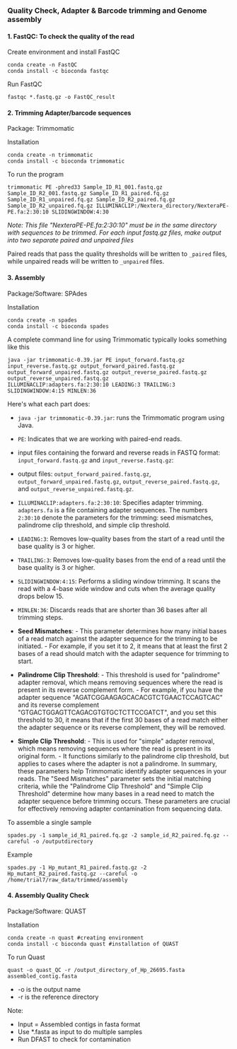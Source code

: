 ### Quality Check, Adapter & Barcode trimming and Genome assembly

#### 1. FastQC: To check the quality of the read
Create environment and install FastQC
```{shell}
conda create -n FastQC
conda install -c bioconda fastqc
```
Run FastQC
```{shell}
fastqc *.fastq.gz -o FastQC_result
```
#### 2. Trimming Adapter/barcode sequences
Package: Trimmomatic

Installation
```{shell}
conda create -n trimmomatic
conda install -c bioconda trimmomatic
```
To run the program 
```{Shell}
trimmomatic PE -phred33 Sample_ID_R1_001.fastq.gz Sample_ID_R2_001.fastq.gz Sample_ID_R1_paired.fq.gz Sample_ID_R1_unpaired.fq.gz Sample_ID_R2_paired.fq.gz Sample_ID_R2_unpaired.fq.gz ILLUMINACLIP:/Nextera_directory/NexteraPE-PE.fa:2:30:10 SLIDINGWINDOW:4:30
```
*Note: This file "NexteraPE-PE.fa:2:30:10" must be in the same directory with sequences to be trimmed. For each input fastq.gz files, make output into two separate paired and unpaired files*

Paired reads that pass the quality thresholds will be written to `_paired` files, while unpaired reads will be written to `_unpaired` files. 

#### 3. Assembly
Package/Software: SPAdes

Installation
```{shell}
conda create -n spades
conda install -c bioconda spades
```

​A complete command line for using Trimmomatic typically looks something like this

```{shell}
java -jar trimmomatic-0.39.jar PE input_forward.fastq.gz input_reverse.fastq.gz output_forward_paired.fastq.gz output_forward_unpaired.fastq.gz output_reverse_paired.fastq.gz output_reverse_unpaired.fastq.gz
ILLUMINACLIP:adapters.fa:2:30:10 LEADING:3 TRAILING:3 SLIDINGWINDOW:4:15 MINLEN:36
```

Here's what each part does: 
- `java -jar trimmomatic-0.39.jar`: runs the Trimmomatic program using Java. 
- `PE`: Indicates that we are working with paired-end reads. 
- input files containing the forward and reverse reads in FASTQ format: `input_forward.fastq.gz` and `input_reverse.fastq.gz`: 
- output files: `output_forward_paired.fastq.gz`, `output_forward_unpaired.fastq.gz`, `output_reverse_paired.fastq.gz`, and `output_reverse_unpaired.fastq.gz`. 
- `ILLUMINACLIP:adapters.fa:2:30:10`: Specifies adapter trimming. 
`adapters.fa` is a file containing adapter sequences. 
The numbers `2:30:10` denote the parameters for the trimming: seed mismatches, palindrome clip threshold, and simple clip threshold. 
- `LEADING:3`: Removes low-quality bases from the start of a read until the base quality is 3 or higher. 
- `TRAILING:3`: Removes low-quality bases from the end of a read until the base quality is 3 or higher. 
- `SLIDINGWINDOW:4:15`: Performs a sliding window trimming. It scans the read with a 4-base wide window and cuts when the average quality drops below 15. 
- `MINLEN:36`: Discards reads that are shorter than 36 bases after all trimming steps. 

- **Seed Mismatches**: - This pa​rameter determines how many initial bases of a read match against the adapter sequence for the trimming to be initiated. - For example, if you set it to 2, it means that at least the first 2 bases of a read should match with the adapter sequence for trimming to start. 
- **Palindrome Clip Threshold**: - This threshold is used for "palindrome" adapter removal, which means removing sequences where the read is present in its reverse complement form. - For example, if you have the adapter sequence "AGATCGGAAGAGCACACGTCTGAACTCCAGTCAC" and its reverse complement "GTGACTGGAGTTCAGACGTGTGCTCTTCCGATCT", and you set this threshold to 30, it means that if the first 30 bases of a read match either the adapter sequence or its reverse complement, they will be removed. 
- **Simple Clip Threshold**: - This is used for "simple" adapter removal, which means removing sequences where the read is present in its original form. - It functions similarly to the palindrome clip threshold, but applies to cases where the adapter is not a palindrome. In summary, these parameters help Trimmomatic identify adapter sequences in your reads. The "Seed Mismatches" parameter sets the initial matching criteria, while the "Palindrome Clip Threshold" and "Simple Clip Threshold" determine how many bases in a read need to match the adapter sequence before trimming occurs. These parameters are crucial for effectively removing adapter contamination from sequencing data.


To assemble a single sample

```{python}
spades.py -1 sample_id_R1_paired.fq.gz -2 sample_id_R2_paired.fq.gz --careful -o /outputdirectory
```
Example

```{python}
spades.py -1 Hp_mutant_R1_paired.fastq.gz -2 Hp_mutant_R2_paired.fastq.gz --careful -o /home/trial7/raw_data/trimmed/assembly
```
#### 4. Assembly Quality Check
Package/Software: QUAST

Installation
```{shell}
conda create -n quast #creating environment
conda install -c bioconda quast #installation of QUAST
```
To run Quast
```
quast -o quast_QC -r /output_directory_of_Hp_26695.fasta assembled_contig.fasta
```
- -o is the output name
- -r is the reference directory

Note: 
- Input = Assembled contigs in fasta format
- Use *.fasta  as input to do multiple samples
- Run DFAST to check for contamination